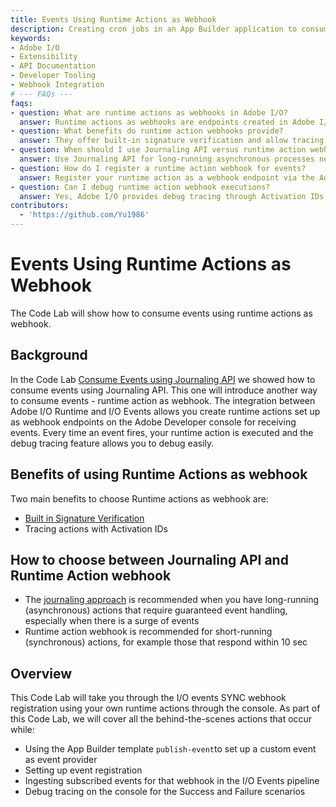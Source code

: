 ```yaml
---
title: Events Using Runtime Actions as Webhook
description: Creating cron jobs in an App Builder application to consume events using Journaling API and runtime actions as webhook endpoints.
keywords:
- Adobe I/O
- Extensibility
- API Documentation
- Developer Tooling
- Webhook Integration
# --- FAQs ---
faqs:
- question: What are runtime actions as webhooks in Adobe I/O?
  answer: Runtime actions as webhooks are endpoints created in Adobe I/O Runtime that execute when events fire, enabling real-time event handling.
- question: What benefits do runtime action webhooks provide?
  answer: They offer built-in signature verification and allow tracing actions with Activation IDs for easier debugging.
- question: When should I use Journaling API versus runtime action webhooks?
  answer: Use Journaling API for long-running asynchronous processes needing guaranteed event handling, and runtime action webhooks for short, synchronous actions under 10 seconds.
- question: How do I register a runtime action webhook for events?
  answer: Register your runtime action as a webhook endpoint via the Adobe Developer Console in the events SYNC webhook registration process.
- question: Can I debug runtime action webhook executions?
  answer: Yes, Adobe I/O provides debug tracing through Activation IDs in the console to track success and failure scenarios.
contributors:
  - 'https://github.com/Yu1986'
---
```

# Events Using Runtime Actions as Webhook

The Code Lab will show how to consume events using runtime actions as webhook. 

## Background

In the Code Lab [Consume Events using Journaling API](../journaling-events/index.md) we showed how to consume events using Journaling API. This one will introduce another way to consume events - runtime action as webhook. The integration between Adobe I/O Runtime and I/O Events allows you create runtime actions set up as webhook endpoints on the Adobe Developer console for receiving events. Every time an event fires, your runtime action is executed and the debug tracing feature allows you to debug easily.  

## Benefits of using Runtime Actions as webhook

Two main benefits to choose Runtime actions as webhook are: 

- [Built in Signature Verification](https://developer.adobe.com/events/docs/guides/sdk/sdk-signature-verification)
- Tracing actions with Activation IDs 

## How to choose between Journaling API and Runtime Action webhook

- The [journaling approach](../journaling-events/index.md) is recommended when you have long-running (asynchronous) actions that require guaranteed event handling, especially when there is a surge of events 
- Runtime action webhook is recommended for short-running (synchronous) actions, for example those that respond within 10 sec

## Overview

This Code Lab will take you through the I/O events SYNC webhook registration using your own runtime actions through the console.
As part of this Code Lab, we will cover all the behind-the-scenes actions that occur while: 

- Using the App Builder template `publish-event`to set up a custom event as event provider
- Setting up event registration 
- Ingesting subscribed events for that webhook in the I/O Events pipeline
- Debug tracing on the console for the Success and Failure scenarios
